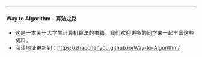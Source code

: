 <script type="text/javascript" src="http://cdn.mathjax.org/mathjax/latest/MathJax.js?config=TeX-AMS-MML_HTMLorMML">
</script>

----------
#### Way to Algorithm - 算法之路

* 这是一本关于大学生计算机算法的书籍。我们欢迎更多的同学来一起丰富这些资料。
* 阅读地址更新到：https://zhaochenyou.github.io/Way-to-Algorithm/

<script>

\\n=x\\

\\
\Gamma(z) = \int_0^\infty t^{z-1}e^{-t}dt\,.
\\

</script>
